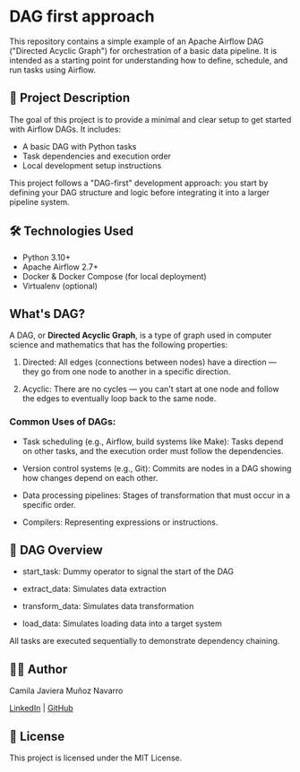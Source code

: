 # DAG first approach

This repository contains a simple example of an Apache Airflow DAG ("Directed Acyclic Graph") for orchestration of a basic data pipeline. It is intended as a starting point for understanding how to define, schedule, and run tasks using Airflow.

## 📌 Project Description

The goal of this project is to provide a minimal and clear setup to get started with Airflow DAGs. It includes:

- A basic DAG with Python tasks
- Task dependencies and execution order
- Local development setup instructions

This project follows a "DAG-first" development approach: you start by defining your DAG structure and logic before integrating it into a larger pipeline system.

## 🛠️ Technologies Used

- Python 3.10+
- Apache Airflow 2.7+
- Docker & Docker Compose (for local deployment)
- Virtualenv (optional)

## What's DAG?

A DAG, or **Directed Acyclic Graph**, is a type of graph used in computer science and mathematics that has the following properties:

1. Directed: All edges (connections between nodes) have a direction — they go from one node to another in a specific direction.

2. Acyclic: There are no cycles — you can't start at one node and follow the edges to eventually loop back to the same node.

### Common Uses of DAGs:

- Task scheduling (e.g., Airflow, build systems like Make): Tasks depend on other tasks, and the execution order must follow the dependencies.

- Version control systems (e.g., Git): Commits are nodes in a DAG showing how changes depend on each other.

- Data processing pipelines: Stages of transformation that must occur in a specific order.

- Compilers: Representing expressions or instructions.

## 📅 DAG Overview

- start_task: Dummy operator to signal the start of the DAG

- extract_data: Simulates data extraction

- transform_data: Simulates data transformation

- load_data: Simulates loading data into a target system

All tasks are executed sequentially to demonstrate dependency chaining.

## 👩‍💻 Author

Camila Javiera Muñoz Navarro
<br>

[LinkedIn](https://www.linkedin.com/in/camilajmn/) | [GitHub](https://github.com/CamilaJaviera91)

## 📄 License

This project is licensed under the MIT License.